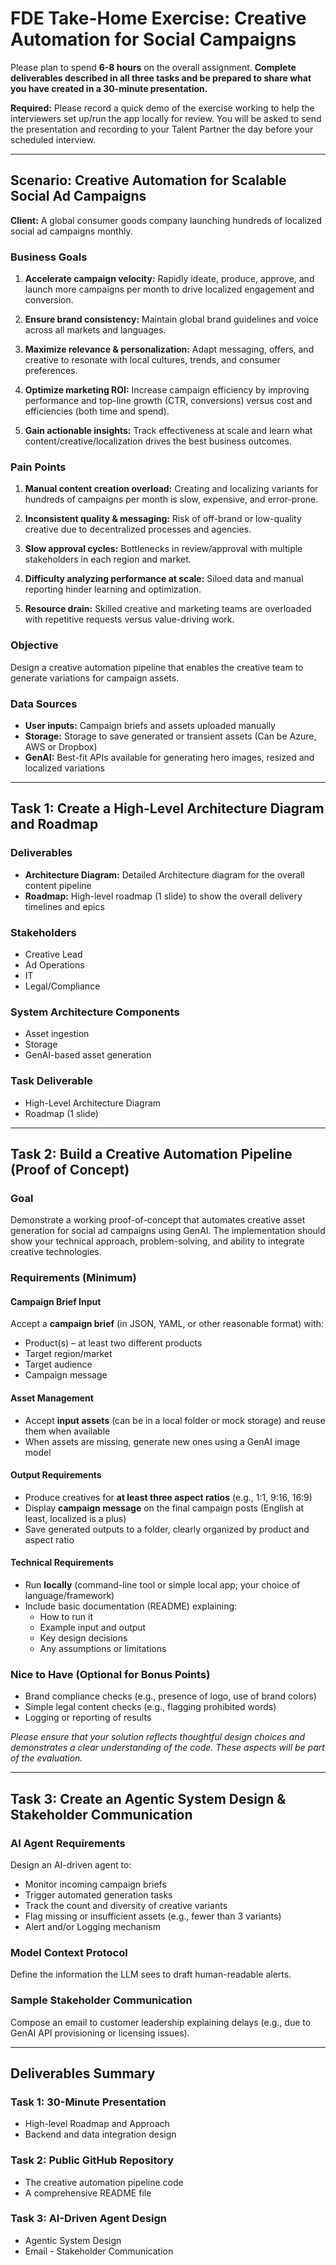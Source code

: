 # FDE Take-Home Exercise: Creative Automation for Social Campaigns

Please plan to spend **6-8 hours** on the overall assignment. **Complete deliverables described in all three tasks and be prepared to share what you have created in a 30-minute presentation.**

**Required:** Please record a quick demo of the exercise working to help the interviewers set up/run the app locally for review. You will be asked to send the presentation and recording to your Talent Partner the day before your scheduled interview.

---

## Scenario: Creative Automation for Scalable Social Ad Campaigns

**Client:** A global consumer goods company launching hundreds of localized social ad campaigns monthly.

### Business Goals

1. **Accelerate campaign velocity:** Rapidly ideate, produce, approve, and launch more campaigns per month to drive localized engagement and conversion.

2. **Ensure brand consistency:** Maintain global brand guidelines and voice across all markets and languages.

3. **Maximize relevance & personalization:** Adapt messaging, offers, and creative to resonate with local cultures, trends, and consumer preferences.

4. **Optimize marketing ROI:** Increase campaign efficiency by improving performance and top-line growth (CTR, conversions) versus cost and efficiencies (both time and spend).

5. **Gain actionable insights:** Track effectiveness at scale and learn what content/creative/localization drives the best business outcomes.

### Pain Points

1. **Manual content creation overload:** Creating and localizing variants for hundreds of campaigns per month is slow, expensive, and error-prone.

2. **Inconsistent quality & messaging:** Risk of off-brand or low-quality creative due to decentralized processes and agencies.

3. **Slow approval cycles:** Bottlenecks in review/approval with multiple stakeholders in each region and market.

4. **Difficulty analyzing performance at scale:** Siloed data and manual reporting hinder learning and optimization.

5. **Resource drain:** Skilled creative and marketing teams are overloaded with repetitive requests versus value-driving work.

### Objective

Design a creative automation pipeline that enables the creative team to generate variations for campaign assets.

### Data Sources

- **User inputs:** Campaign briefs and assets uploaded manually
- **Storage:** Storage to save generated or transient assets (Can be Azure, AWS or Dropbox)
- **GenAI:** Best-fit APIs available for generating hero images, resized and localized variations

---

## Task 1: Create a High-Level Architecture Diagram and Roadmap

### Deliverables
- **Architecture Diagram:** Detailed Architecture diagram for the overall content pipeline
- **Roadmap:** High-level roadmap (1 slide) to show the overall delivery timelines and epics

### Stakeholders
- Creative Lead
- Ad Operations  
- IT
- Legal/Compliance

### System Architecture Components
- Asset ingestion
- Storage
- GenAI-based asset generation

### Task Deliverable
- High-Level Architecture Diagram
- Roadmap (1 slide)

---

## Task 2: Build a Creative Automation Pipeline (Proof of Concept)

### Goal
Demonstrate a working proof-of-concept that automates creative asset generation for social ad campaigns using GenAI. The implementation should show your technical approach, problem-solving, and ability to integrate creative technologies.

### Requirements (Minimum)

#### Campaign Brief Input
Accept a **campaign brief** (in JSON, YAML, or other reasonable format) with:
- Product(s) – at least two different products
- Target region/market
- Target audience
- Campaign message

#### Asset Management
- Accept **input assets** (can be in a local folder or mock storage) and reuse them when available
- When assets are missing, generate new ones using a GenAI image model

#### Output Requirements
- Produce creatives for **at least three aspect ratios** (e.g., 1:1, 9:16, 16:9)
- Display **campaign message** on the final campaign posts (English at least, localized is a plus)
- Save generated outputs to a folder, clearly organized by product and aspect ratio

#### Technical Requirements
- Run **locally** (command-line tool or simple local app; your choice of language/framework)
- Include basic documentation (README) explaining:
  - How to run it
  - Example input and output
  - Key design decisions
  - Any assumptions or limitations

### Nice to Have (Optional for Bonus Points)
- Brand compliance checks (e.g., presence of logo, use of brand colors)
- Simple legal content checks (e.g., flagging prohibited words)
- Logging or reporting of results

*Please ensure that your solution reflects thoughtful design choices and demonstrates a clear understanding of the code. These aspects will be part of the evaluation.*

---

## Task 3: Create an Agentic System Design & Stakeholder Communication

### AI Agent Requirements
Design an AI-driven agent to:
- Monitor incoming campaign briefs
- Trigger automated generation tasks
- Track the count and diversity of creative variants
- Flag missing or insufficient assets (e.g., fewer than 3 variants)
- Alert and/or Logging mechanism

### Model Context Protocol
Define the information the LLM sees to draft human-readable alerts.

### Sample Stakeholder Communication
Compose an email to customer leadership explaining delays (e.g., due to GenAI API provisioning or licensing issues).

---

## Deliverables Summary

### Task 1: 30-Minute Presentation
- High-level Roadmap and Approach
- Backend and data integration design

### Task 2: Public GitHub Repository
- The creative automation pipeline code
- A comprehensive README file

### Task 3: AI-Driven Agent Design
- Agentic System Design
- Email - Stakeholder Communication